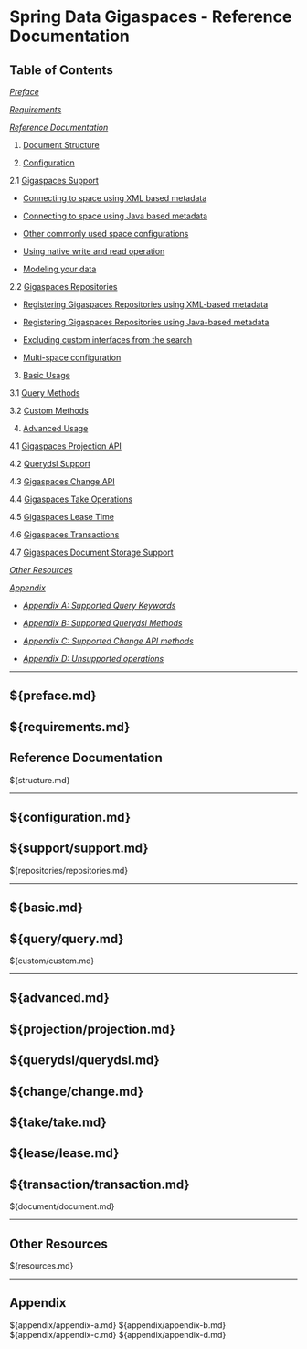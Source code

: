 Spring Data Gigaspaces - Reference Documentation
============================
## Table of Contents
_[Preface](#preface)_

_[Requirements](#requirements)_

_[Reference Documentation](#reference)_

1. [Document Structure](#structure)

2. [Configuration](#configuration)

  2.1 [Gigaspaces Support](#support)
  
  * [Connecting to space using XML based metadata](#support-xml)

  * [Connecting to space using Java based metadata](#support-java)

  * [Other commonly used space configurations](#support-space)

  * [Using native write and read operation](#support-usage)

  * [Modeling your data](#support-pojo)
  
  2.2 [Gigaspaces Repositories](#repositories)

  * [Registering Gigaspaces Repositories using XML-based metadata](#repositories-xml)

  * [Registering Gigaspaces Repositories using Java-based metadata](#repositories-java)

  * [Excluding custom interfaces from the search](#repositories-exclude)

  * [Multi-space configuration](#repositories-multi)

3. [Basic Usage](#basic)

  3.1 [Query Methods](#query)
  
  3.2 [Custom Methods](#custom)

4. [Advanced Usage](#advanced)

  4.1 [Gigaspaces Projection API](#projection)
  
  4.2 [Querydsl Support](#querydsl)
  
  4.3 [Gigaspaces Change API](#change)
  
  4.4 [Gigaspaces Take Operations](#take)
  
  4.5 [Gigaspaces Lease Time](#lease)
  
  4.6 [Gigaspaces Transactions](#transaction)

  4.7 [Gigaspaces Document Storage Support](#document)

_[Other Resources](#resources)_

_[Appendix](#appendix)_

  - _[Appendix A: Supported Query Keywords](#appendix-a)_

  - _[Appendix B: Supported Querydsl Methods](#appendix-b)_

  - _[Appendix C: Supported Change API methods](#appendix-c)_

  - _[Appendix D: Unsupported operations](#appendix-d)_

-------------
${preface.md}
-------------
${requirements.md}
-------------

## <a name="reference"/>Reference Documentation
${structure.md}

-------------------
${configuration.md}
-------------------
${support/support.md}
---------------------
${repositories/repositories.md}

-----------
${basic.md}
-----------------
${query/query.md}
-------------------
${custom/custom.md}

--------------
${advanced.md}
---------------------------
${projection/projection.md}
-----------------------
${querydsl/querydsl.md}
-------------------
${change/change.md}
---------------
${take/take.md}
-----------------
${lease/lease.md}
-----------------------------
${transaction/transaction.md}
-----------------------
${document/document.md}

---------------------------------------
## <a name="resources"/>Other Resources
${resources.md}

-------------------------------
## <a name="appendix"/>Appendix
${appendix/appendix-a.md}
${appendix/appendix-b.md}
${appendix/appendix-c.md}
${appendix/appendix-d.md}